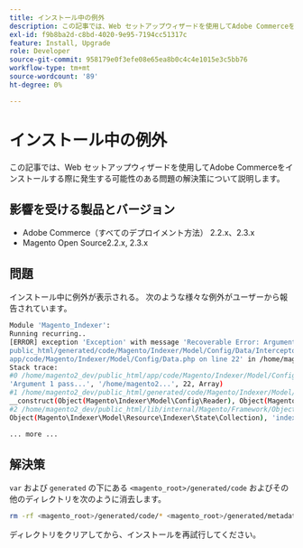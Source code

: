 ```yaml
---
title: インストール中の例外
description: この記事では、Web セットアップウィザードを使用してAdobe Commerceをインストールする際に発生する可能性のある問題の解決策について説明します。
exl-id: f9b8ba2d-c8bd-4020-9e95-7194cc51317c
feature: Install, Upgrade
role: Developer
source-git-commit: 958179e0f3efe08e65ea8b0c4c4e1015e3c5bb76
workflow-type: tm+mt
source-wordcount: '89'
ht-degree: 0%

---
```


# インストール中の例外

この記事では、Web セットアップウィザードを使用してAdobe Commerceをインストールする際に発生する可能性のある問題の解決策について説明します。

## 影響を受ける製品とバージョン

* Adobe Commerce（すべてのデプロイメント方法） 2.2.x、2.3.x
* Magento Open Source2.2.x, 2.3.x

## 問題

インストール中に例外が表示される。 次のような様々な例外がユーザーから報告されています。

```bash
Module 'Magento_Indexer':
Running recurring..
[ERROR] exception 'Exception' with message 'Recoverable Error: Argument 1 passed to Magento\Indexer\Model\Config\Data::__construct() must be an instance of Magento\Framework\Indexer\Config\Reader, instance of Magento\Indexer\Model\Config\Reader given, called in /home/magento2_dev/
public_html/generated/code/Magento/Indexer/Model/Config/Data/Interceptor.php on line 14 and defined in /home/magento2_dev/public_html/
app/code/Magento/Indexer/Model/Config/Data.php on line 22' in /home/magento2_dev/public_html/lib/internal/Magento/Framework/App/ErrorHandler.php:67
Stack trace:
#0 /home/magento2_dev/public_html/app/code/Magento/Indexer/Model/Config/Data.php(22): Magento\Framework\App\ErrorHandler->handler(4096,
'Argument 1 pass...', '/home/magento2...', 22, Array)
#1 /home/magento2_dev/public_html/generated/code/Magento/Indexer/Model/Config/Data/Interceptor.php(14): Magento\Indexer\Model\Config\Data->
__construct(Object(Magento\Indexer\Model\Config\Reader), Object(Magento\Framework\App\Cache\Type\Config), Object(Magento\Indexer\Model\Resource\Indexer\State\Collection), 'indexer_config')
#2 /home/magento2_dev/public_html/lib/internal/Magento/Framework/ObjectManager/Factory/AbstractFactory.php(103): Magento\Indexer\Model\Config\Data\Interceptor->__construct(Object(Magento\Indexer\Model\Config\Reader), Object(Magento\Framework\App\Cache\Type\Config),
Object(Magento\Indexer\Model\Resource\Indexer\State\Collection), 'indexer_config')

... more ...
```

## 解決策

`var` および `generated` の下にある `<magento_root>/generated/code` およびその他のディレクトリを次のように消去します。

```bash
rm -rf <magento_root>/generated/code/* <magento_root>/generated/metadata/* <magento_root>/var/cache/*
```

ディレクトリをクリアしてから、インストールを再試行してください。
